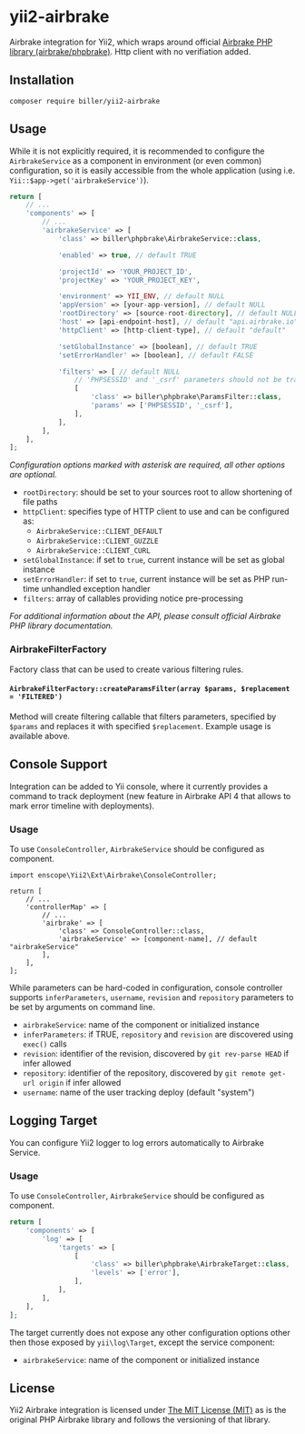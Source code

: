 # yii2-airbrake
Airbrake integration for Yii2, which wraps around official
[Airbrake PHP library (airbrake/phpbrake)](https://github.com/airbrake/phpbrake).
Http client with no verifiation added.

## Installation
    composer require biller/yii2-airbrake

## Usage
While it is not explicitly required, it is recommended to configure the `AirbrakeService`
as a component in environment (or even common) configuration, so it is easily accessible
from the whole application (using i.e. `Yii::$app->get('airbrakeService')`).

```php
return [
    // ...
    'components' => [
        // ...
        'airbrakeService' => [
            'class' => biller\phpbrake\AirbrakeService::class,

            'enabled' => true, // default TRUE

            'projectId' => 'YOUR_PROJECT_ID',
            'projectKey' => 'YOUR_PROJECT_KEY',

            'environment' => YII_ENV, // default NULL
            'appVersion' => [your-app-version], // default NULL
            'rootDirectory' => [source-root-directory], // default NULL
            'host' => [api-endpoint-host], // default "api.airbrake.io"
            'httpClient' => [http-client-type], // default "default"

            'setGlobalInstance' => [boolean], // default TRUE
            'setErrorHandler' => [boolean], // default FALSE

            'filters' => [ // default NULL
                // 'PHPSESSID' and '_csrf' parameters should not be transferred to airbrake
                [
                    'class' => biller\phpbrake\ParamsFilter::class,
                    'params' => ['PHPSESSID', '_csrf'],
                ],
            ],
        ],
    ],
];
```
*Configuration options marked with asterisk are required, all other options are optional.*

* `rootDirectory`: should be set to your sources root to allow shortening of file paths
* `httpClient`: specifies type of HTTP client to use and can be configured as:
    * `AirbrakeService::CLIENT_DEFAULT`
    * `AirbrakeService::CLIENT_GUZZLE`
    * `AirbrakeService::CLIENT_CURL`
* `setGlobalInstance`: if set to `true`, current instance will be set as global instance
* `setErrorHandler`: if set to `true`, current instance will be set as PHP run-time unhandled exception handler
* `filters`: array of callables providing notice pre-processing

*For additional information about the API, please consult official Airbrake PHP library documentation.*

### AirbrakeFilterFactory
Factory class that can be used to create various filtering rules.

#### `AirbrakeFilterFactory::createParamsFilter(array $params, $replacement = 'FILTERED')`
Method will create filtering callable that filters parameters, specified by
`$params` and replaces it with specified `$replacement`. Example usage is
available above.

## Console Support
Integration can be added to Yii console, where it currently provides a command
to track deployment (new feature in Airbrake API 4 that allows to mark error
timeline with deployments).

### Usage
To use `ConsoleController`, `AirbrakeService` should be configured as component.

    import enscope\Yii2\Ext\Airbrake\ConsoleController;
    
    return [
        // ...
        'controllerMap' => [
            // ...
            'airbrake' => [
                'class' => ConsoleController::class,
                'airbrakeService' => [component-name], // default "airbrakeService"
            ],
        ],
    ];

While parameters can be hard-coded in configuration, console controller
supports `inferParameters`, `username`, `revision` and `repository`
parameters to be set by arguments on command line.

* `airbrakeService`: name of the component or initialized instance
* `inferParameters`: if TRUE, `repository` and `revision` are discovered using `exec()` calls
* `revision`: identifier of the revision, discovered by `git rev-parse HEAD` if infer allowed
* `repository`: identifier of the repository, discovered by `git remote get-url origin` if infer allowed
* `username`: name of the user tracking deploy (default "system")

## Logging Target
You can configure Yii2 logger to log errors automatically to Airbrake Service.

### Usage
To use `ConsoleController`, `AirbrakeService` should be configured as component.
```php
return [
    'components' => [
        'log' => [
            'targets' => [
                [
                    'class' => biller\phpbrake\AirbrakeTarget::class,
                    'levels' => ['error'],
                ],
            ],
        ],
    ],
];
```
The target currently does not expose any other configuration options
other then those exposed by `yii\log\Target`, except the service component:
* `airbrakeService`: name of the component or initialized instance

## License
Yii2 Airbrake integration is licensed under [The MIT License (MIT)](https://github.com/enscope/yii2-airbrake/blob/master/LICENSE)
as is the original PHP Airbrake library and follows the versioning of that library.
